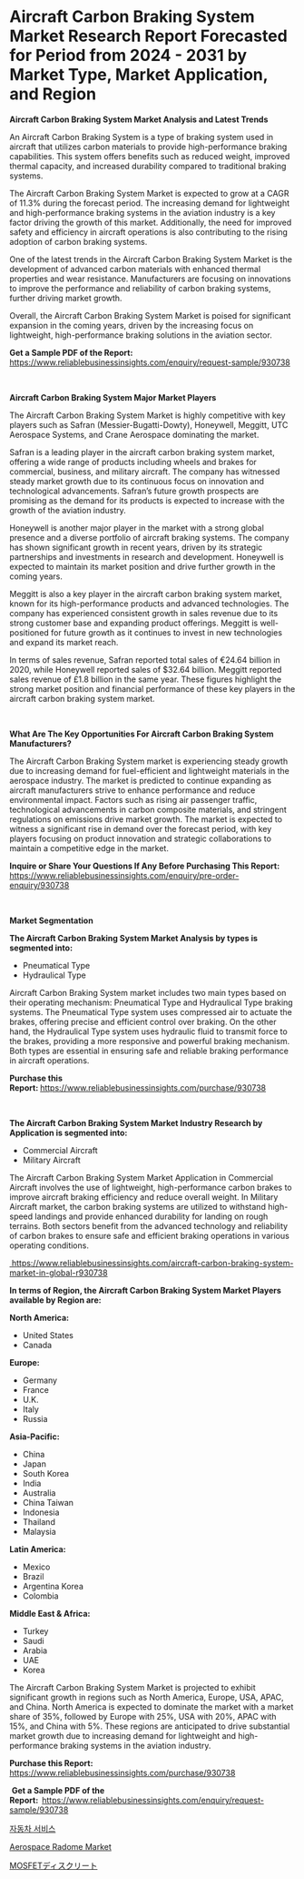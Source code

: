 <p><h1>Aircraft Carbon Braking System Market Research Report Forecasted for Period from 2024 -  2031 by Market Type, Market Application, and Region</h1></p><p><strong>Aircraft Carbon Braking System Market Analysis and Latest Trends</strong></p>
<p><p>An Aircraft Carbon Braking System is a type of braking system used in aircraft that utilizes carbon materials to provide high-performance braking capabilities. This system offers benefits such as reduced weight, improved thermal capacity, and increased durability compared to traditional braking systems.</p><p>The Aircraft Carbon Braking System Market is expected to grow at a CAGR of 11.3% during the forecast period. The increasing demand for lightweight and high-performance braking systems in the aviation industry is a key factor driving the growth of this market. Additionally, the need for improved safety and efficiency in aircraft operations is also contributing to the rising adoption of carbon braking systems.</p><p>One of the latest trends in the Aircraft Carbon Braking System Market is the development of advanced carbon materials with enhanced thermal properties and wear resistance. Manufacturers are focusing on innovations to improve the performance and reliability of carbon braking systems, further driving market growth.</p><p>Overall, the Aircraft Carbon Braking System Market is poised for significant expansion in the coming years, driven by the increasing focus on lightweight, high-performance braking solutions in the aviation sector.</p></p>
<p><strong>Get a Sample PDF of the Report:&nbsp;</strong> <a href="https://www.reliablebusinessinsights.com/enquiry/request-sample/930738">https://www.reliablebusinessinsights.com/enquiry/request-sample/930738</a></p>
<p>&nbsp;</p>
<p><strong>Aircraft Carbon Braking System Major Market Players</strong></p>
<p><p>The Aircraft Carbon Braking System Market is highly competitive with key players such as Safran (Messier-Bugatti-Dowty), Honeywell, Meggitt, UTC Aerospace Systems, and Crane Aerospace dominating the market. </p><p>Safran is a leading player in the aircraft carbon braking system market, offering a wide range of products including wheels and brakes for commercial, business, and military aircraft. The company has witnessed steady market growth due to its continuous focus on innovation and technological advancements. Safran’s future growth prospects are promising as the demand for its products is expected to increase with the growth of the aviation industry. </p><p>Honeywell is another major player in the market with a strong global presence and a diverse portfolio of aircraft braking systems. The company has shown significant growth in recent years, driven by its strategic partnerships and investments in research and development. Honeywell is expected to maintain its market position and drive further growth in the coming years.</p><p>Meggitt is also a key player in the aircraft carbon braking system market, known for its high-performance products and advanced technologies. The company has experienced consistent growth in sales revenue due to its strong customer base and expanding product offerings. Meggitt is well-positioned for future growth as it continues to invest in new technologies and expand its market reach.</p><p>In terms of sales revenue, Safran reported total sales of €24.64 billion in 2020, while Honeywell reported sales of $32.64 billion. Meggitt reported sales revenue of £1.8 billion in the same year. These figures highlight the strong market position and financial performance of these key players in the aircraft carbon braking system market.</p></p>
<p>&nbsp;</p>
<p><strong>What Are The Key Opportunities For Aircraft Carbon Braking System Manufacturers?</strong></p>
<p><p>The Aircraft Carbon Braking System market is experiencing steady growth due to increasing demand for fuel-efficient and lightweight materials in the aerospace industry. The market is predicted to continue expanding as aircraft manufacturers strive to enhance performance and reduce environmental impact. Factors such as rising air passenger traffic, technological advancements in carbon composite materials, and stringent regulations on emissions drive market growth. The market is expected to witness a significant rise in demand over the forecast period, with key players focusing on product innovation and strategic collaborations to maintain a competitive edge in the market.</p></p>
<p><strong>Inquire or Share Your Questions If Any Before Purchasing This Report:</strong> <a href="https://www.reliablebusinessinsights.com/enquiry/pre-order-enquiry/930738">https://www.reliablebusinessinsights.com/enquiry/pre-order-enquiry/930738</a></p>
<p>&nbsp;</p>
<p><strong>Market Segmentation</strong></p>
<p><strong>The Aircraft Carbon Braking System Market Analysis by types is segmented into:</strong></p>
<p><ul><li>Pneumatical Type</li><li>Hydraulical Type</li></ul></p>
<p><p>Aircraft Carbon Braking System market includes two main types based on their operating mechanism: Pneumatical Type and Hydraulical Type braking systems. The Pneumatical Type system uses compressed air to actuate the brakes, offering precise and efficient control over braking. On the other hand, the Hydraulical Type system uses hydraulic fluid to transmit force to the brakes, providing a more responsive and powerful braking mechanism. Both types are essential in ensuring safe and reliable braking performance in aircraft operations.</p></p>
<p><strong>Purchase this Report:&nbsp;</strong><a href="https://www.reliablebusinessinsights.com/purchase/930738">https://www.reliablebusinessinsights.com/purchase/930738</a></p>
<p>&nbsp;</p>
<p><strong>The Aircraft Carbon Braking System Market Industry Research by Application is segmented into:</strong></p>
<p><ul><li>Commercial Aircraft</li><li>Military Aircraft</li></ul></p>
<p><p>The Aircraft Carbon Braking System Market Application in Commercial Aircraft involves the use of lightweight, high-performance carbon brakes to improve aircraft braking efficiency and reduce overall weight. In Military Aircraft market, the carbon braking systems are utilized to withstand high-speed landings and provide enhanced durability for landing on rough terrains. Both sectors benefit from the advanced technology and reliability of carbon brakes to ensure safe and efficient braking operations in various operating conditions.</p></p>
<p><a href="https://www.reliablebusinessinsights.com/aircraft-carbon-braking-system-market-in-global-r930738">&nbsp;https://www.reliablebusinessinsights.com/aircraft-carbon-braking-system-market-in-global-r930738</a></p>
<p><strong>In terms of Region, the Aircraft Carbon Braking System Market Players available by Region are:</strong></p>
<p>
    <p> <strong> North America: </strong>
        <ul>
            <li>United States</li>
            <li>Canada</li>
        </ul>
        </p> 
    <p> <strong> Europe: </strong>
        <ul>
            <li>Germany</li>
            <li>France</li>
            <li>U.K.</li>
            <li>Italy</li>
            <li>Russia</li>
        </ul>
        </p> 
    <p> <strong> Asia-Pacific: </strong>
        <ul>
            <li>China</li>
            <li>Japan</li>
            <li>South Korea</li>
            <li>India</li>
            <li>Australia</li>
            <li>China Taiwan</li>
            <li>Indonesia</li>
            <li>Thailand</li>
            <li>Malaysia</li>
        </ul>
        </p> 
    <p> <strong> Latin America: </strong>
        <ul>
            <li>Mexico</li>
            <li>Brazil</li>
            <li>Argentina Korea</li>
            <li>Colombia</li>
        </ul>
        </p> 
    <p> <strong> Middle East & Africa: </strong>
        <ul>
            <li>Turkey</li>
            <li>Saudi</li>
            <li>Arabia</li>
            <li>UAE</li>
            <li>Korea</li>
        </ul>
    </p>
    </p>
<p><p>The Aircraft Carbon Braking System Market is projected to exhibit significant growth in regions such as North America, Europe, USA, APAC, and China. North America is expected to dominate the market with a market share of 35%, followed by Europe with 25%, USA with 20%, APAC with 15%, and China with 5%. These regions are anticipated to drive substantial market growth due to increasing demand for lightweight and high-performance braking systems in the aviation industry.</p></p>
<p><strong>Purchase this Report: </strong><a href="https://www.reliablebusinessinsights.com/purchase/930738">https://www.reliablebusinessinsights.com/purchase/930738</a></p>
<p>&nbsp;<strong>Get a Sample PDF of the Report:&nbsp;&nbsp;</strong><a href="https://www.reliablebusinessinsights.com/enquiry/request-sample/930738">https://www.reliablebusinessinsights.com/enquiry/request-sample/930738</a></p>
<p><strong></strong></p>
<p><p><a href="https://github.com/vss5505pa7z1p/Market-Research-Report-List-2/blob/main/652690077726.md">자동차 서비스</a></p><p><a href="https://github.com/sofayahoo2023/Market-Research-Report-List-4/blob/main/aerospace-radome-market.md">Aerospace Radome Market</a></p><p><a href="https://github.com/pepo3k/Market-Research-Report-List-1/blob/main/605397090588.md">MOSFETディスクリート</a></p></p>